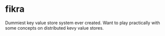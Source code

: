 # fikra

Dummiest key value store system ever created. Want to play practically with some concepts on distributed kevy value stores.
